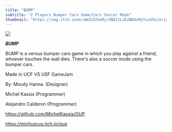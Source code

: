 ```yaml
---
title: "BUMP"
subtitle: "2 Players Bumper Cars Game/Cars Soccer Mode"
thumbnail: "https://img.itch.zone/aW1hZ2UvMjc3NDI1LzEzNDUxMjYucG5n/original/fP%2BVfD.png"
---
```


![](https://img.itch.zone/aW1nLzEzNDUwOTYucG5n/original/xh0ig%2F.png)


_**BUMP**_

BUMP is a versus bumper cars game in which you play against a friend, whoever touches the wall dies. There's also a soccer mode using the bumper cars.

Made in UCF VS USF GameJam

By:
Moudy Hanna. (Designer)

Michel Kassis (Programmer)

Alejandro Calderon (Programmer)


https://github.com/MichelKassis/GUP

https://michuscus.itch.io/gup
